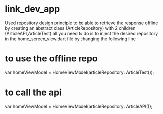 # link_dev_app
Used repository design principle to be able to retrieve the response offline by creating an abstract class (ArticleRepository) with 2 children (ArticleAPI,ArticleTest)
all you need to do is to inject the desired repository in the home_screen_view.dart file by changing the following line
# to use the offline repo
var homeViewModel = HomeViewModel(articleRepository: ArticleTest()); 
# to call the api
var homeViewModel = HomeViewModel(articleRepository: ArticleAPI()); 
